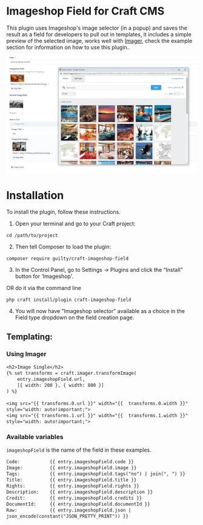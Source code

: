 # Imageshop Field for Craft CMS

This plugin uses Imageshop's image selector (in a popup) and saves the result as a field for
developers to pull out in templates, it includes a simple preview of the selected image, 
works well with [Imager](https://github.com/aelvan/Imager-Craft), check the example section 
for information on how to use this plugin..
 
 
 ![Screenshot](./screenshot.png)
#
# Installation

To install the plugin, follow these instructions.

1. Open your terminal and go to your Craft project:

```` 
cd /path/to/project
````

2. Then tell Composer to load the plugin:

```
composer require guilty/craft-imageshop-field
```
        
3. In the Control Panel, go to Settings → Plugins and click the “Install” button for 'Imageshop'.

OR do it via the command line

```
php craft install/plugin craft-imageshop-field
```
         

4. You will now have "Imageshop selector" available as a choice in the Field type dropdown on the field creation page.

 
  
## Templating:

### Using Imager

```twig
<h2>Image Single</h2>
{% set transforms = craft.imager.transformImage(
    entry.imageshopField.url,
    [{ width: 200 }, { width: 800 }]
) %}

<img src="{{ transforms.0.url }}" width="{{  transforms.0.width }}" style="width: auto!important;">
<img src="{{ transforms.1.url }}" width="{{  transforms.1.width }}" style="width: auto!important;">
```
 
 
### Available variables

```imageshopField``` is the name of the field in these examples.

 ```twig
Code:           {{ entry.imageshopField.code }}
Image:          {{ entry.imageshopField.image }}
Tags:           {{ entry.imageshopField.tags("no") | join(", ") }}
Title:          {{ entry.imageshopField.title }}
Rights:         {{ entry.imageshopField.rights }}
Description:    {{ entry.imageshopField.description }}
Credit:         {{ entry.imageshopField.credits }}
DocumentId:     {{ entry.imageshopField.documentId }}
Raw:            {{ entry.imageshopField.json | json_encode(constant("JSON_PRETTY_PRINT")) }}
```



